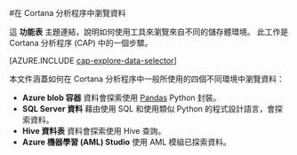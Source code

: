 <properties 
    pageTitle="在 Cortana 分析程序中瀏覽資料 | Microsoft Azure" 
    description="如何在不同的儲存體環境中瀏覽資料。" 
    services="machine-learning,storage" 
    documentationCenter="" 
    authors="bradsev" 
    manager="paulettm" 
    editor="cgronlun" />

<tags 
    ms.service="machine-learning" 
    ms.workload="data-services" 
    ms.tgt_pltfrm="na" 
    ms.devlang="na" 
    ms.topic="article" 
    ms.date="10/20/2015" 
    ms.author="bradsev" /> 

#在 Cortana 分析程序中瀏覽資料

這 **功能表** 主題連結，說明如何使用工具來瀏覽來自不同的儲存體環境。 此工作是 Cortana 分析程序 (CAP) 中的一個步驟。

[AZURE.INCLUDE [cap-explore-data-selector](../../includes/cap-explore-data-selector.md)]

本文件涵蓋如何在 Cortana 分析程序中一般所使用的四個不同環境中瀏覽資料：

- **Azure blob 容器** 資料會探索使用 [Pandas](http://pandas.pydata.org/) Python 封裝。
- **SQL Server 資料** 藉由使用 SQL 和使用類似 Python 的程式設計語言，會探索資料。
- **Hive 資料表** 資料會探索使用 Hive 查詢。
- **Azure 機器學習 (AML) Studio** 使用 AML 模組已探索資料。


